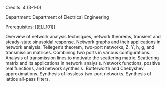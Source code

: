 Credits: 4 (3-1-0)

Department: Department of Electrical Engineering

Prerequisites: [[ELL101]]

Overview of network analysis techniques, network theorems, transient and steady-state sinusoidal response. Network graphs and their applications in network analysis. Tellegen’s theorem, two-port networks, Z, Y, h, g, and transmission matrices. Combining two ports in various configurations. Analysis of transmission lines to motivate the scattering matrix. Scattering matrix and its applications in network analysis. Network functions, positive real functions, and network synthesis. Butterworth and Chebyshev approximations. Synthesis of lossless two-port networks. Synthesis of lattice all-pass filters.